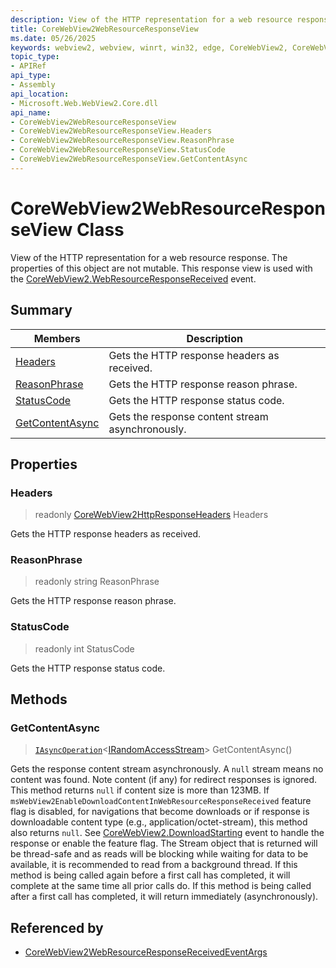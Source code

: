 ```yaml
---
description: View of the HTTP representation for a web resource response.
title: CoreWebView2WebResourceResponseView
ms.date: 05/26/2025
keywords: webview2, webview, winrt, win32, edge, CoreWebView2, CoreWebView2Controller, browser control, edge html, CoreWebView2WebResourceResponseView
topic_type:
- APIRef
api_type:
- Assembly
api_location:
- Microsoft.Web.WebView2.Core.dll
api_name:
- CoreWebView2WebResourceResponseView
- CoreWebView2WebResourceResponseView.Headers
- CoreWebView2WebResourceResponseView.ReasonPhrase
- CoreWebView2WebResourceResponseView.StatusCode
- CoreWebView2WebResourceResponseView.GetContentAsync
---
```


# CoreWebView2WebResourceResponseView Class



View of the HTTP representation for a web resource response.
The properties of this object are not mutable. This response view is used with the [CoreWebView2.WebResourceResponseReceived](corewebview2.md#webresourceresponsereceived) event.

## Summary

Members|Description
--|--
[Headers](#headers) | Gets the HTTP response headers as received.
[ReasonPhrase](#reasonphrase) | Gets the HTTP response reason phrase.
[StatusCode](#statuscode) | Gets the HTTP response status code.
[GetContentAsync](#getcontentasync) | Gets the response content stream asynchronously.

## Properties

### Headers

> readonly  [CoreWebView2HttpResponseHeaders](corewebview2httpresponseheaders.md) Headers

Gets the HTTP response headers as received.

### ReasonPhrase

> readonly  string ReasonPhrase

Gets the HTTP response reason phrase.

### StatusCode

> readonly  int StatusCode

Gets the HTTP response status code.



## Methods

### GetContentAsync

> [`IAsyncOperation`](/uwp/api/Windows.Foundation.IAsyncOperation-1)&lt;[IRandomAccessStream](/uwp/api/Windows.Storage.Streams.IRandomAccessStream)&gt; GetContentAsync()

Gets the response content stream asynchronously.
A `null` stream means no content was found. Note content (if any) for redirect responses is ignored.
This method returns `null` if content size is more than 123MB. If `msWebView2EnableDownloadContentInWebResourceResponseReceived` feature flag is disabled, for navigations that become downloads or if response is downloadable content type (e.g., application/octet-stream), this method also returns `null`. See [CoreWebView2.DownloadStarting](corewebview2.md#downloadstarting) event to handle the response or enable the feature flag. The Stream object that is returned will be thread-safe and as reads will be blocking while waiting for data to be available, it is recommended to read from a background thread.
If this method is being called again before a first call has completed, it will complete at the same time all prior calls do.
If this method is being called after a first call has completed, it will return immediately (asynchronously).






## Referenced by

- [CoreWebView2WebResourceResponseReceivedEventArgs](corewebview2webresourceresponsereceivedeventargs.md)
